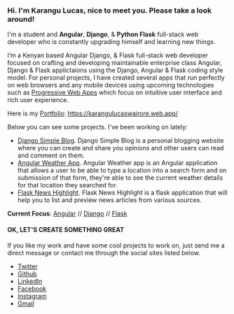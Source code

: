 ### Hi. I'm Karangu Lucas, nice to meet you. Please take a look around!

I'm a student and **Angular**, **Django**, & **Python Flask** full-stack web developer who is constantly upgrading himself and learning new things. 

I’m a Kenyan based Angular Django, & Flask full-stack web developer focused on crafting and developing maintainable enterprise class Angular, Django & Flask applictaions using the Django, Angular & Flask coding style model. For personal projects, I have created several apps that run perfectly on web browsers and any mobile devices using upcoming technologies such as [Progressive Web Apps](https://web.dev/what-are-pwas/) which focus on intuitive user interface and rich user experience.

Here is my [Portfolio](https://github.com/lwairore/portfolio):  https://karangulucaswairore.web.app/

Below you can see some projects. I've been working on lately:

- [Django Simple Blog](https://github.com/lwairore/django-simple-blog). Django Simple Blog is a personal blogging website where you can create and share you opinions and other users can read and comment on them.
- [Angular Weather App](https://github.com/lwairore/angular-weather-app). Angular Weather app is an Angular application that allows a user to be able to type a location into a search form and on submission of that form, they're able to see the current weather details for that location they searched for.
- [Flask News Highlight](https://github.com/lwairore/flask-news-highlight). Flask News Highlight is a flask application that will help you to list and preview news articles from various sources.


**Current Focus**: [Angular](https://angular.io/) // [Django](https://www.djangoproject.com/) // [Flask](https://flask.palletsprojects.com/)


#### OK, LET'S CREATE SOMETHING GREAT
If you like my work and have some cool projects to work on, just send me a direct message or contact me through the social sites listed below.

* [Twitter](https://twitter.com/kwairore)
* [Github](https://github.com/lwairore)
* [LinkedIn](https://www.linkedin.com/in/lucas-wairore/)
* [Facebook](https://www.facebook.com/lucas.wairore)
* [Instagram](https://www.instagram.com/kwairore/)
* [Gmail](mailto:kwairore@gmail.com)

<!--
**lwairore/lwairore** is a ✨ _special_ ✨ repository because its `README.md` (this file) appears on your GitHub profile.

Here are some ideas to get you started:
//
- 🔭 I’m currently working on ...
- 🌱 I’m currently learning ...
- 👯 I’m looking to collaborate on ...
- 🤔 I’m looking for help with ...
- 💬 Ask me about ...
- 📫 How to reach me: ...
- 😄 Pronouns: ...
- ⚡ Fun fact: ...
-->
